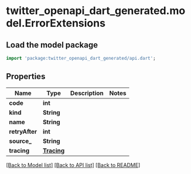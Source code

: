 # twitter_openapi_dart_generated.model.ErrorExtensions

## Load the model package
```dart
import 'package:twitter_openapi_dart_generated/api.dart';
```

## Properties
Name | Type | Description | Notes
------------ | ------------- | ------------- | -------------
**code** | **int** |  | 
**kind** | **String** |  | 
**name** | **String** |  | 
**retryAfter** | **int** |  | 
**source_** | **String** |  | 
**tracing** | [**Tracing**](Tracing.md) |  | 

[[Back to Model list]](../README.md#documentation-for-models) [[Back to API list]](../README.md#documentation-for-api-endpoints) [[Back to README]](../README.md)



